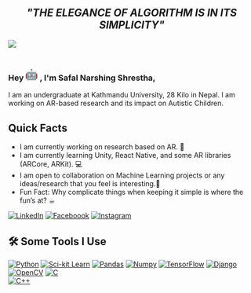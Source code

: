 <h2 align = "center"><em>"THE ELEGANCE OF ALGORITHM IS IN ITS SIMPLICITY"</em></h2>
<img src="https://github.com/SafalNarsingh/SafalNarsingh/blob/bbcd8f6cca149e32c1c5d794d8079e62c8ed34f4/banner_final_github.gif">  

#

<h3>Hey <img src="https://github.com/SafalNarsingh/SafalNarsingh/blob/70858c78df683120fa5934d3e60a0cf22c09d929/robot.gif" width="25"> , I'm Safal Narshing Shrestha,  </h3>

I am an undergraduate at Kathmandu University, 28 Kilo in Nepal. I am working on AR-based research and its impact on Autistic Children.

<h2>Quick Facts</h2>

-  I am currently working on research based on AR. 📝
-  I am currently learning Unity, React Native, and some AR libraries (ARCore, ARKit). 💻
-  I am open to collaboration on Machine Learning projects or any ideas/research that you feel is interesting.🤝
-  Fun Fact: Why complicate things when keeping it simple is where the fun’s at? ☕︎

[![LinkedIn](https://img.shields.io/badge/linkedin-%230077B5.svg?style=for-the-badge&logo=linkedin&logoColor=white)](https://www.linkedin.com/in/safalnarsingh/)
[![Faceboook](https://img.shields.io/badge/Facebook-1877F2?style=for-the-badge&logo=facebook&logoColor=white)](https://www.facebook.com/safal.shrestha.5836/)
[![Instagram](https://img.shields.io/badge/Instagram-E4405F?style=for-the-badge&logo=instagram&logoColor=white)](https://www.instagram.com/safalshrestha3/)

<h2>🛠️ Some Tools I Use</h2>

[![Python](https://img.shields.io/badge/Python-FFD43B?style=for-the-badge&logo=python&logoColor=blue)]()
[![Sci-kit Learn](https://img.shields.io/badge/scikit_learn-F7931E?style=for-the-badge&logo=scikit-learn&logoColor=white)]()
[![Pandas](https://img.shields.io/badge/Pandas-2C2D72?style=for-the-badge&logo=pandas&logoColor=white)]()
[![Numpy](https://img.shields.io/badge/Numpy-777BB4?style=for-the-badge&logo=numpy&logoColor=white)]()
[![TensorFlow](https://img.shields.io/badge/TensorFlow-FF6F00?style=for-the-badge&logo=TensorFlow&logoColor=white)]()
[![Django](https://img.shields.io/badge/Django-092E20?style=for-the-badge&logo=django&logoColor=green)]()
[![OpenCV](https://img.shields.io/badge/OpenCV-27338e?style=for-the-badge&logo=OpenCV&logoColor=white)]()
[![C](https://img.shields.io/badge/C-00599C?style=for-the-badge&logo=c&logoColor=white)]()     
[![C++](https://img.shields.io/badge/C%2B%2B-00599C?style=for-the-badge&logo=c%2B%2B&logoColor=white)]()  
 
          
          
          
          
          
          


